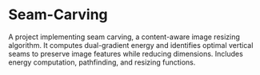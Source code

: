 # Seam-Carving
A project implementing seam carving, a content-aware image resizing algorithm. It computes dual-gradient energy and identifies optimal vertical seams to preserve image features while reducing dimensions. Includes energy computation, pathfinding, and resizing functions.
